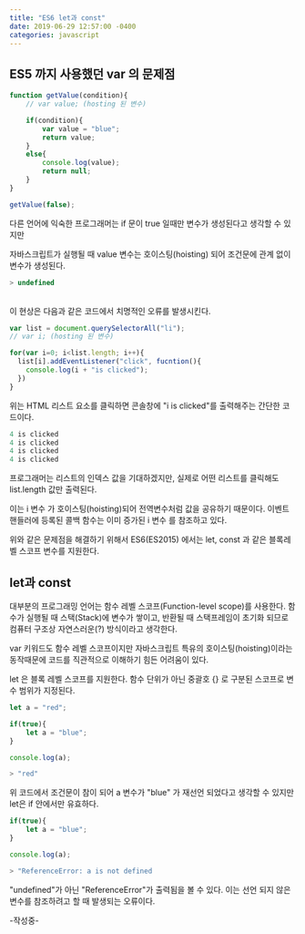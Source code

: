 ```yaml
---
title: "ES6 let과 const"
date: 2019-06-29 12:57:00 -0400
categories: javascript
---
```


<h2>ES5 까지 사용했던 var 의 문제점</h2>

```javascript
function getValue(condition){
    // var value; (hosting 된 변수)

    if(condition){
        var value = "blue";
        return value;
    }
    else{
        console.log(value);
        return null;
    }
}

getValue(false);
```
다른 언어에 익숙한 프로그래머는 if 문이 true 일때만 변수가 생성된다고 생각할 수 있지만


자바스크립트가 실행될 때 value 변수는 호이스팅(hoisting) 되어 조건문에 관계 없이 변수가 생성된다. 

```javascript
> undefined
```         
<br>
이 현상은 다음과 같은 코드에서 치명적인 오류를 발생시킨다.

```javascript
var list = document.querySelectorAll("li");
// var i; (hosting 된 변수)

for(var i=0; i<list.length; i++){
  list[i].addEventListener("click", fucntion(){
    console.log(i + "is clicked");
  })
}
```
위는 HTML 리스트 요소를 클릭하면 콘솔창에 "i is clicked"를 출력해주는 간단한 코드이다. 

```javascript
4 is clicked
4 is clicked
4 is clicked
4 is clicked
```
프로그래머는 리스트의 인덱스 값을 기대하겠지만, 실제로 어떤 리스트를 클릭해도 list.length 값만 출력된다.

이는 i 변수 가 호이스팅(hoisting)되어 전역변수처럼 값을 공유하기 때문이다. 이벤트 핸들러에 등록된 콜백 함수는 이미 증가된 i 변수 를 참조하고 있다.

위와 같은 문제점을 해결하기 위해서 ES6(ES2015) 에서는 let, const 과 같은 블록레벨 스코프 변수를 지원한다.
<br>
<h2>let과 const</h2>

대부분의 프로그래밍 언어는 함수 레벨 스코프(Function-level scope)를 사용한다. 함수가 실행될 때 스택(Stack)에 변수가 쌓이고, 반환될 때 스택프레임이 초기화 되므로 컴퓨터 구조상 자연스러운(?) 방식이라고 생각한다.

var 키워드도 함수 레벨 스코프이지만 자바스크립트 특유의 호이스팅(hoisting)이라는 동작때문에 코드를 직관적으로 이해하기 힘든 어려움이 있다.

let 은 블록 레벨 스코프를 지원한다. 함수 단위가 아닌 중괄호 {} 로 구분된 스코프로 변수 범위가 지정된다. 

```javascript
let a = "red";

if(true){
    let a = "blue";
}

console.log(a);
```

```javascript
> "red"
```

위 코드에서 조건문이 참이 되어 a 변수가 "blue" 가 재선언 되었다고 생각할 수 있지만 let은 if 안에서만 유효하다.

```javascript
if(true){
    let a = "blue";
}

console.log(a);
```
```javascript
> "ReferenceError: a is not defined
```
"undefined"가 아닌 "ReferenceError"가 출력됨을 볼 수 있다. 이는 선언 되지 않은 변수를 참조하려고 할 때 발생되는 오류이다.



 -작성중-



